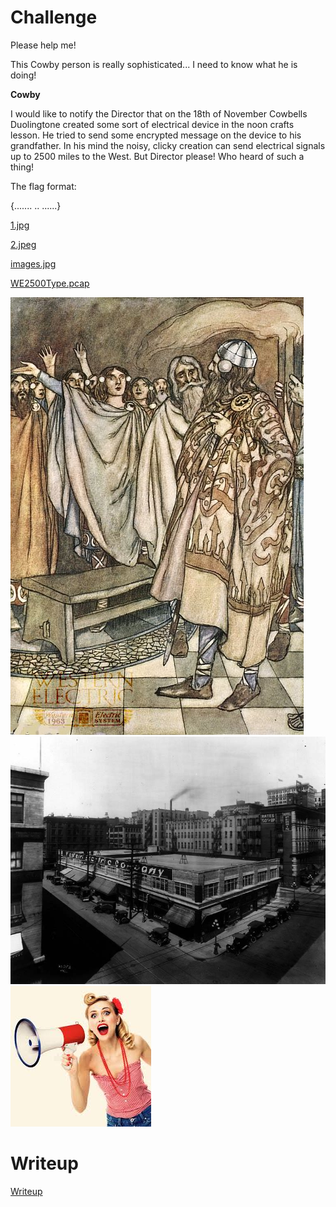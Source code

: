 # Challenge

Please help me!

This Cowby person is really sophisticated... I need to know what he is doing!

**Cowby**

I would like to notify the Director that on the 18th of November Cowbells Duolingtone created some sort of electrical device in the noon crafts lesson. He tried to send some encrypted message on the device to his grandfather. In his mind the noisy, clicky creation can send electrical signals up to 2500 miles to the West.
But Director please! Who heard of such a thing!

The flag format:

{....... .. ......}

[1.jpg](files/1.jpg)

[2.jpeg](files/2.jpeg)

[images.jpg](files/images.jpg)

[WE2500Type.pcap](files/WE2500Type.pcap)

![](files/1.jpg)
![](files/2.jpeg)
![](files/images.jpg)


# Writeup

[Writeup](WRITEUP.md)
